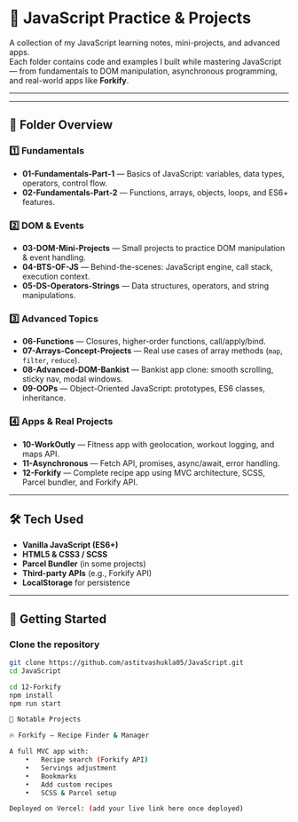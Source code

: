 # 🚀 JavaScript Practice & Projects

A collection of my JavaScript learning notes, mini-projects, and advanced apps.  
Each folder contains code and examples I built while mastering JavaScript — from fundamentals to DOM manipulation, asynchronous programming, and real-world apps like **Forkify**.

---

---

## 📌 Folder Overview

### 1️⃣ Fundamentals
- **01-Fundamentals-Part-1** — Basics of JavaScript: variables, data types, operators, control flow.
- **02-Fundamentals-Part-2** — Functions, arrays, objects, loops, and ES6+ features.

### 2️⃣ DOM & Events
- **03-DOM-Mini-Projects** — Small projects to practice DOM manipulation & event handling.
- **04-BTS-OF-JS** — Behind-the-scenes: JavaScript engine, call stack, execution context.
- **05-DS-Operators-Strings** — Data structures, operators, and string manipulations.

### 3️⃣ Advanced Topics
- **06-Functions** — Closures, higher-order functions, call/apply/bind.
- **07-Arrays-Concept-Projects** — Real use cases of array methods (`map`, `filter`, `reduce`).
- **08-Advanced-DOM-Bankist** — Bankist app clone: smooth scrolling, sticky nav, modal windows.
- **09-OOPs** — Object-Oriented JavaScript: prototypes, ES6 classes, inheritance.

### 4️⃣ Apps & Real Projects
- **10-WorkOutly** — Fitness app with geolocation, workout logging, and maps API.
- **11-Asynchronous** — Fetch API, promises, async/await, error handling.
- **12-Forkify** — Complete recipe app using MVC architecture, SCSS, Parcel bundler, and Forkify API.

---

## 🛠️ Tech Used

- **Vanilla JavaScript (ES6+)**
- **HTML5 & CSS3 / SCSS**
- **Parcel Bundler** (in some projects)
- **Third-party APIs** (e.g., Forkify API)
- **LocalStorage** for persistence

---

## 🚀 Getting Started

### Clone the repository
```bash
git clone https://github.com/astitvashukla05/JavaScript.git
cd JavaScript

cd 12-Forkify
npm install
npm run start

🧩 Notable Projects

🔥 Forkify — Recipe Finder & Manager

A full MVC app with:
	•	Recipe search (Forkify API)
	•	Servings adjustment
	•	Bookmarks
	•	Add custom recipes
	•	SCSS & Parcel setup

Deployed on Vercel: (add your live link here once deployed)
